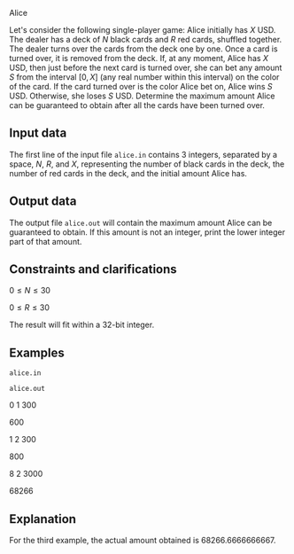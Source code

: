 Alice

Let's consider the following single-player game: Alice initially has $X$ USD. The dealer has a deck of $N$ black cards and $R$ red cards, shuffled together. The dealer turns over the cards from the deck one by one. Once a card is turned over, it is removed from the deck. If, at any moment, Alice has $X$ USD, then just before the next card is turned over, she can bet any amount $S$ from the interval $[0,X]$ (any real number within this interval) on the color of the card. If the card turned over is the color Alice bet on, Alice wins $S$ USD. Otherwise, she loses $S$ USD. Determine the maximum amount Alice can be guaranteed to obtain after all the cards have been turned over.

## Input data

The first line of the input file `alice.in` contains 3 integers, separated by a space, $N$, $R$, and $X$, representing the number of black cards in the deck, the number of red cards in the deck, and the initial amount Alice has.

## Output data

The output file `alice.out` will contain the maximum amount Alice can be guaranteed to obtain. If this amount is not an integer, print the lower integer part of that amount.

## Constraints and clarifications

$0 \leq N \leq 30$ 

$0 \leq R \leq 30$ 

The result will fit within a 32-bit integer. 

## Examples

`alice.in`

`alice.out`

0 1 300 

600 

1 2 300 

800 

8 2 3000 

68266 

## Explanation

For the third example, the actual amount obtained is $68266.6666666667$.